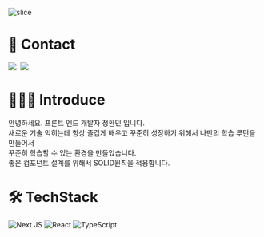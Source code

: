 ![slice](https://capsule-render.vercel.app/api?type=slice&color=auto&height=200&text=HwanMin&fontAlign=70&rotate=13&fontAlignY=25&desc=I'm%20FE%20Developer.&descAlign=70.&descAlignY=44)

# 📌 Contact 
 <a href="https://ghksals0904.tistory.com"><img src="https://img.shields.io/badge/Tech%20Blog-F6F8FA?style=flat-square&logo=Vimeo&logoColor=blue&link=https://ghksals0904.tistory.com"/></a>&nbsp;
 <a href="mailto:dev.ghksals09041@gmail.com "><img src="https://img.shields.io/badge/Gmail-F6F8FA?style=flat-square&logo=Gmail&logoColor=red&link=dev.ghksals09041@gmail.com"></a>

# 👨🏻‍💻 Introduce
안녕하세요. 프론트 엔드 개발자 정환민 입니다.<br>
새로운 기술 익히는데 항상 즐겁게 배우고 꾸준히 성장하기 위해서 나만의 학습 루틴을 만들어서 <br>
꾸준히 학습할 수 있는 환경을 만들었습니다. <br>
좋은 컴포넌트 설계를 위해서 SOLID원칙을 적용합니다.

# 🛠 TechStack
![Next JS](https://img.shields.io/badge/Next-black?style=for-the-badge&logo=next.js&logoColor=white)
![React](https://img.shields.io/badge/react-%2320232a.svg?style=for-the-badge&logo=react&logoColor=%2361DAFB)
![TypeScript](https://img.shields.io/badge/typescript-%23007ACC.svg?style=for-the-badge&logo=typescript&logoColor=white)
